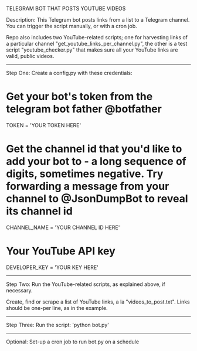 
TELEGRAM BOT THAT POSTS YOUTUBE VIDEOS

Description:
This Telegram bot posts links from a list to a Telegram channel. You can trigger the script manually, or with a cron job. 

Repo also includes two YouTube-related scripts; one for harvesting links of a particular channel "get_youtube_links_per_channel.py", the other is a test script "youtube_checker.py" that makes sure all your YouTube links are valid, public videos.

---

Step One:
Create a config.py with these credentials:

# Get your bot's token from the telegram bot father @botfather
TOKEN = 'YOUR TOKEN HERE'

# Get the channel id that you'd like to add your bot to - a long sequence of digits, sometimes negative. Try forwarding a message from your channel to @JsonDumpBot to reveal its channel id
CHANNEL_NAME = 'YOUR CHANNEL ID HERE'

# Your YouTube API key
DEVELOPER_KEY = 'YOUR KEY HERE'

---

Step Two:
Run the YouTube-related scripts, as explained above, if necessary.

Create, find or scrape a list of YouTube links, a la "videos_to_post.txt". Links should be one-per line, as in the example.

---

Step Three:
Run the script: 'python bot.py'

---

Optional:
Set-up a cron job to run bot.py on a schedule